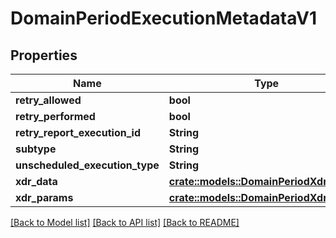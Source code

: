 # DomainPeriodExecutionMetadataV1

## Properties

Name | Type | Description | Notes
------------ | ------------- | ------------- | -------------
**retry_allowed** | **bool** |  | 
**retry_performed** | **bool** |  | 
**retry_report_execution_id** | **String** |  | 
**subtype** | **String** |  | 
**unscheduled_execution_type** | **String** |  | 
**xdr_data** | [**crate::models::DomainPeriodXdrData**](domain.XDRData.md) |  | 
**xdr_params** | [**crate::models::DomainPeriodXdrParams**](domain.XDRParams.md) |  | 

[[Back to Model list]](../README.md#documentation-for-models) [[Back to API list]](../README.md#documentation-for-api-endpoints) [[Back to README]](../README.md)


